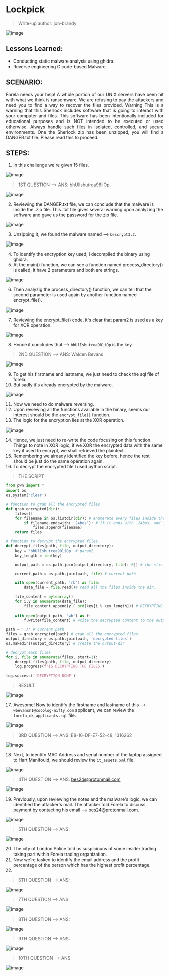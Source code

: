 # Lockpick

> Write-up author: jon-brandy

![image](https://github.com/jon-brandy/hackthebox/assets/70703371/cf34454d-f333-4a0c-aa92-cb0d63b1cc1d)


## Lessons Learned:
- Conducting static malware analysis using ghidra.
- Reverse engineering C code-based Malware.

## SCENARIO:

<p align="justify">
  Forela needs your help! A whole portion of our UNIX servers have been hit with what we think is ransomware. We are refusing to pay the attackers and need you to find a way to recover the files provided. Warning This is a warning that this Sherlock includes software that is going to interact with your computer and files. This software has been intentionally included for educational purposes and is NOT intended to be executed or used otherwise. Always handle such files in isolated, controlled, and secure environments. One the Sherlock zip has been unzipped, you will find a DANGER.txt file. Please read this to proceed.
</p>

## STEPS:
1. In this challenge we're given 15 files.

![image](https://github.com/jon-brandy/hackthebox/assets/70703371/066c6ce2-ab48-4db5-93cf-68369107fc2e)


> 1ST QUESTION --> ANS: bhUlIshutrea98liOp

![image](https://github.com/jon-brandy/hackthebox/assets/70703371/0dadd44b-893c-4160-8feb-16f0f41bc8cc)


2. Reviewing the DANGER.txt file, we can conclude that the malware is inside the .zip file. This .txt file gives several warning upon analyzing the software and gave us the password for the zip file.

![image](https://github.com/jon-brandy/hackthebox/assets/70703371/555669bc-772e-4908-9b73-28adcfe8dd26)


3. Unzipping it, we found the malware named --> `bescrypt3.2`.

![image](https://github.com/jon-brandy/hackthebox/assets/70703371/0d0ec4d9-84c6-45eb-9043-a62f87602db1)


4. To identify the encryption key used, I decompiled the binary using ghidra.
5. At the main() function, we can see a function named process_directory() is called, it have 2 parameters and both are strings.

![image](https://github.com/jon-brandy/hackthebox/assets/70703371/cc293ba0-462d-4612-a9d1-74965e62666b)


6. Then analyzig the process_directory() function, we can tell that the second parameter is used again by another function named encrypt_file().

![image](https://github.com/jon-brandy/hackthebox/assets/70703371/392168fd-8d31-4173-942e-10762ef9f502)


7. Reviewing the encrypt_file() code, it's clear that param2 is used as a key for XOR operation.

![image](https://github.com/jon-brandy/hackthebox/assets/70703371/bdca4868-b1fc-4331-804a-b5acb5277bd2)


8. Hence it concludes that --> `bhUlIshutrea98liOp` is the key.

> 2ND QUESTION --> ANS: Walden Bevans

![image](https://github.com/jon-brandy/hackthebox/assets/70703371/037de062-cb14-49b6-acec-f329f522ba59)


9. To get his firstname and lastname, we just need to check the sql file of forela.
10. But sadly it's already encrypted by the malware.

![image](https://github.com/jon-brandy/hackthebox/assets/70703371/f967784a-3ad0-4b2f-aeaa-fe581eae2e33)


11. Now we need to do malware reversing.
12. Upon reviewing all the functions available in the binary, seems our interest should be the `encrypt_file()` function.
13. The logic for the encryption lies at the XOR operation.

![image](https://github.com/jon-brandy/hackthebox/assets/70703371/4fea2b1e-9bcd-4a6a-bcd8-a10e685ae734)


14. Hence, we just need to re-write the code focusing on this function. Things to note in XOR logic, if we XOR the encrypted data with the same key it used to encrypt, we shall retrieved the plaintext.
15. Remembering we already identified the key before, hence the rest should be just do the same operation again.
16. To decrypt the encrypted file I used python script.

> THE SCRIPT

```py
from pwn import *
import os
os.system('clear')

# function to grab all the encrypted files
def grab_encrypted(dir):
    files=[]
    for filename in os.listdir(dir): # enumerate every files inside the specified path
        if filename.endswith('.24bes'): # if it ends with .24bes, add it to our list.
            files.append(filename)
    return files

# function to decrypt the encrypted files.
def decrypt_files(path, file, output_directory):
    key = 'bhUlIshutrea98liOp' # param2
    key_length = len(key)

    output_path = os.path.join(output_directory, file[:-6]) # the slicing is to remove the .24bes name for the decrypted files.

    current_path = os.path.join(path, file) # current path

    with open(current_path, 'rb') as file:
        data_file = file.read()# read all the files inside the dir.
    
    file_content = bytearray()
    for i,y in enumerate(data_file):
        file_content.append(y ^ ord(key[i % key_length])) # DECRYPTING
    
    with open(output_path, 'wb') as f:
        f.write(file_content) # write the decrypted content to the output path

path = './' # current path
files = grab_encrypted(path) # grab all the encrypted files
output_directory = os.path.join(path, 'decrypted-files')
os.makedirs(output_directory) # create the output-dir

# decrypt each files
for i, file in enumerate(files, start=1):
    decrypt_files(path, file, output_directory)
    log.progress(f'IS DECRYPTING THE FILES')

log.success(f'DECRYPTION DONE')
```

> RESULT

![image](https://github.com/jon-brandy/hackthebox/assets/70703371/b2e6e1e7-5545-4065-a42f-e8aa10d8b331)


17. Awesome! Now to identify the firstname and lastname of this --> `wbevansn1@cocolog-nifty.com` applicant, we can review the `forela_uk_applicants.sql` file.

![image](https://github.com/jon-brandy/hackthebox/assets/70703371/c5511b63-eefe-4e07-8b1d-8c7a47e92e36)


> 3RD QUESTION --> ANS: E8-16-DF-E7-52-48, 1316262

![image](https://github.com/jon-brandy/hackthebox/assets/70703371/f4027aec-1470-49fa-ac6d-375cc0b042b9)


18. Next, to identify MAC Address and serial number of the laptop assigned to Hart Manifould, we should review the `it_assets.xml` file.

![image](https://github.com/jon-brandy/hackthebox/assets/70703371/e52edee1-362e-4ae7-bf9d-e8942c4ca729)

> 4TH QUESTION --> ANS: bes24@protonmail.com

![image](https://github.com/jon-brandy/hackthebox/assets/70703371/e7d29a43-4921-4291-98e2-f07e98477f1a)


19. Previously, upon reviewing the notes and the malware's logic, we can identified the attacker's mail. The attacker told Forela to discuss payment by contacting his email --> bes24@protonmail.com.

![image](https://github.com/jon-brandy/hackthebox/assets/70703371/ad3d8190-d1f6-46ab-a066-a81ef00fba79)


> 5TH QUESTION --> ANS:

![image](https://github.com/jon-brandy/hackthebox/assets/70703371/ed700e63-c803-4c8e-a81b-79c4267a25bf)


20. The city of London Police told us suspiciouns of some insider trading taking part within Forela trading organization.
21. Now we're tasked to identify the email address and the profit percentage of the person which has the highest profit percentage.
22. 

> 6TH QUESTION --> ANS:

![image](https://github.com/jon-brandy/hackthebox/assets/70703371/af68e25c-17ba-4a73-abaf-31200839d5f0)


> 7TH QUESTION --> ANS:

![image](https://github.com/jon-brandy/hackthebox/assets/70703371/ae8ecd3d-52bd-49f0-aa51-e0e7a7d5d112)


> 8TH QUESTION --> ANS:

![image](https://github.com/jon-brandy/hackthebox/assets/70703371/6b4491f3-dd96-4e7c-9332-5e2cf76fc37b)


> 9TH QUESTION --> ANS:

![image](https://github.com/jon-brandy/hackthebox/assets/70703371/a7f1edf3-f4bc-4d08-8b61-2359d122dd19)


> 10TH QUESTION --> ANS:

![image](https://github.com/jon-brandy/hackthebox/assets/70703371/c715808a-aa2b-4a9f-aac4-68253139e943)



